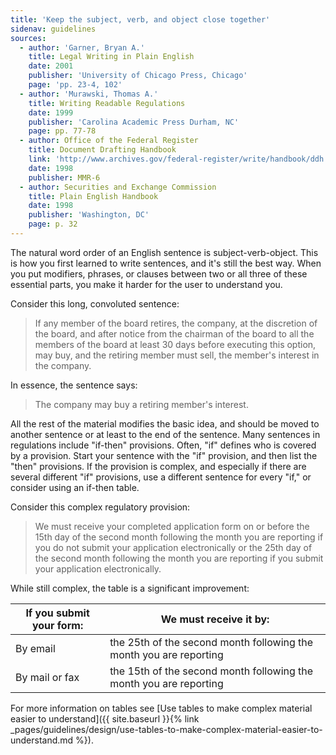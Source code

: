 ```yaml
---
title: 'Keep the subject, verb, and object close together'
sidenav: guidelines
sources:
  - author: 'Garner, Bryan A.'
    title: Legal Writing in Plain English
    date: 2001
    publisher: 'University of Chicago Press, Chicago'
    page: 'pp. 23-4, 102'
  - author: 'Murawski, Thomas A.'
    title: Writing Readable Regulations
    date: 1999
    publisher: 'Carolina Academic Press Durham, NC'
    page: pp. 77-78
  - author: Office of the Federal Register
    title: Document Drafting Handbook
    link: 'http://www.archives.gov/federal-register/write/handbook/ddh.pdf'
    date: 1998
    publisher: MMR-6
  - author: Securities and Exchange Commission
    title: Plain English Handbook
    date: 1998
    publisher: 'Washington, DC'
    page: p. 32
---
```


The natural word order of an English sentence is subject-verb-object. This is how you first learned to write sentences, and it's still the best way. When you put modifiers, phrases, or clauses between two or all three of these essential parts, you make it harder for the user to understand you.

Consider this long, convoluted sentence:

> If any member of the board retires, the company, at the discretion of the board, and after notice from the chairman of the board to all the members of the board at least 30 days before executing this option, may buy, and the retiring member must sell, the member's interest in the company.

In essence, the sentence says:

> The company may buy a retiring member's interest.

All the rest of the material modifies the basic idea, and should be moved to another sentence or at least to the end of the sentence. Many sentences in regulations include "if-then" provisions. Often, "if" defines who is covered by a provision. Start your sentence with the "if" provision, and then list the "then" provisions. If the provision is complex, and especially if there are several different "if" provisions, use a different sentence for every "if," or consider using an if-then table.

Consider this complex regulatory provision:

> We must receive your completed application form on or before the 15th day of the second month following the month you are reporting if you do not submit your application electronically or the 25th day of the second month following the month you are reporting if you submit your application electronically.

While still complex, the table is a significant improvement:

If you submit your form: | We must receive it by:
--- | ---
By email | the 25th of the second month following the month you are reporting
By mail or fax | the 15th of the second month following the month you are reporting

For more information on tables see [Use tables to make complex material easier to understand]({{ site.baseurl }}{% link _pages/guidelines/design/use-tables-to-make-complex-material-easier-to-understand.md %}).

